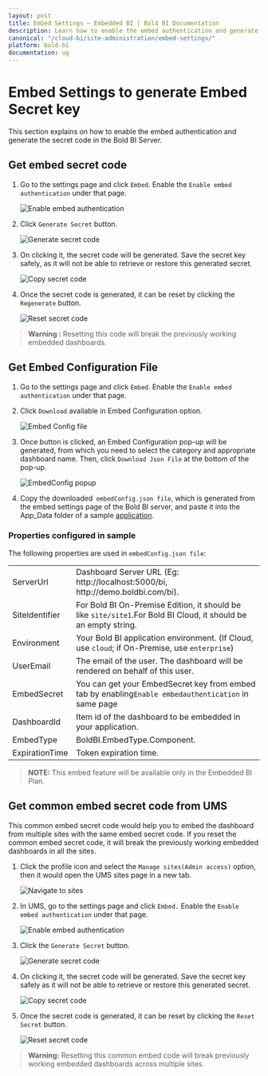 ```yaml
---
layout: post
title: Embed Settings – Embedded BI | Bold BI Documentation
description: Learn how to enable the embed authentication and generate the secret code using the embed settings in the Bold BI server.
canonical: "/cloud-bi/site-administration/embed-settings/"
platform: bold-bi
documentation: ug
---
```


# Embed Settings to generate Embed Secret key

This section explains on how to enable the embed authentication and generate the secret code in the Bold BI Server. 

## Get embed secret code

1. Go to the settings page and click `Embed`. Enable the `Enable embed authentication` under that page.

    ![Enable embed authentication](/static/assets/embedded/site-administration/images/enable-embed-option.png)

2. Click `Generate Secret` button.

    ![Generate secret code](/static/assets/embedded/site-administration/images/generate-secret-code.png)

3. On clicking it, the secret code will be generated. Save the secret key safely, as it will not be able to retrieve or restore this generated secret.                    

    ![Copy secret code](/static/assets/embedded/site-administration/images/copy-secret-code.png)

4. Once the secret code is generated, it can be reset by clicking the `Regenerate` button.

    ![Reset secret code](/static/assets/embedded/site-administration/images/reset-secret-code.png)

> **Warning :** Resetting this code will break the previously working embedded dashboards.

## Get Embed Configuration File

1. Go to the settings page and click `Embed`. Enable the `Enable embed authentication` under that page.

2. Click `Download` available in Embed Configuration option.

    ![Embed Config file](/static/assets/embedded/site-administration/images/embedconfig_file.png#max-width=65%)

3. Once button is clicked, an Embed Configuration pop-up will be generated, from which you need to select the category and appropriate dashboard name. Then, click `Download Json File` at the bottom of the pop-up.

    ![EmbedConfig popup](/static/assets/embedded/site-administration/images/embedconfig_popup.png#max-width=65%)

4. Copy the downloaded` embedConfig.json file`, which is generated from the embed settings page of the Bold BI server, and paste it into the App_Data folder of a sample  [application](https://github.com/boldbi/samples/tree/development/SDK%20Samples/C%23/ASP.NET%20Core).

### Properties configured in sample
The following properties are used in `embedConfig.json file`:

<meta charset="utf-8"/>
        <table>
        <tbody>
            <tr>
                <td align="left">ServerUrl</td>
                <td align="left">Dashboard Server URL (Eg: http://localhost:5000/bi, http://demo.boldbi.com/bi).</td>
            </tr>
            <tr>
                <td align="left">SiteIdentifier</td>
                <td align="left">For Bold BI On-Premise Edition, it should be like  <code>site/site1</code>.For Bold BI Cloud, it should be an empty string.</td>
            </tr>
            <tr>
            <td align="left">Environment</td>
                <td align="left">Your Bold BI application environment. (If Cloud, use <code>cloud</code>; if On-Premise, use <code>enterprise</code>)</td>
            </tr>
            <tr>
                <td align="left">UserEmail</td>
                <td align="left">The email of the user. The dashboard will be rendered on behalf of this user.</td>
            </tr>        
            <tr>
            <td align="left">EmbedSecret</td>
                <td align="left">You can get your EmbedSecret key from embed tab by enabling<code>Enable embedauthentication</code> in same page</td>
            </tr> 
            <tr>
                <td align="left">DashboardId</td>
                <td align="left">Item id of the dashboard to be embedded in your application.</td>
            </tr>  
            <tr>
                <td align="left">EmbedType</td>
                <td align="left">BoldBI.EmbedType.Component.</td>
            </tr>
            <tr>
                <td align="left">ExpirationTime</td>
                <td align="left">Token expiration time.</td>
            </tr> 
        </tbody>
        </table>

> **NOTE:** This embed feature will be available only in the Embedded BI Plan.

## Get common embed secret code from UMS

This common embed secret code would help you to embed the dashboard from multiple sites with the same embed secret code. If you reset the common embed secret code, it will break the previously working embedded dashboards in all the sites. 

1. Click the profile icon and select the `Manage sites(Admin access)` option, then it would open the UMS sites page in a new tab.

    ![Navigate to sites](/static/assets/embedded/site-administration/images/navigate-sites.png)

2. In UMS, go to the settings page and click `Embed.` Enable the `Enable embed authentication` under that page.

    ![Enable embed authentication](/static/assets/embedded/site-administration/images/ums-enable-embed.png)

3. Click the `Generate Secret` button.

    ![Generate secret code](/static/assets/embedded/site-administration/images/ums-generate-secret-code.png)

4. On clicking it, the secret code will be generated. Save the secret key safely as it will not be able to retrieve or restore this generated secret.                    

    ![Copy secret code](/static/assets/embedded/site-administration/images/ums-copy-secret-code.png)

5. Once the secret code is generated, it can be reset by clicking the `Reset Secret` button.

    ![Reset secret code](/static/assets/embedded/site-administration/images/ums-reset-secret-code.png)

> **Warning:** Resetting this common embed code will break previously working embedded dashboards across multiple sites.
